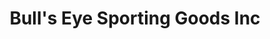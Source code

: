 ---
title: "Bull's Eye Sporting Goods Inc"
url: /vale/bulls-eye-sporting-goods-inc/
shop: Waffen
---